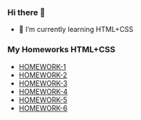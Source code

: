 ### Hi there 👋
- 🔭 I’m currently learning HTML+CSS

### My Homeworks HTML+CSS
+ [HOMEWORK-1](https://volodymyrkozel.github.io/goit-markup-hw-01)
+ [HOMEWORK-2](https://volodymyrkozel.github.io/goit-markup-hw-02)
+ [HOMEWORK-3](https://volodymyrkozel.github.io/goit-markup-hw-03)
+ [HOMEWORK-4](https://volodymyrkozel.github.io/goit-markup-hw-04)
+ [HOMEWORK-5](https://volodymyrkozel.github.io/goit-markup-hw-05)
+ [HOMEWORK-6](https://volodymyrkozel.github.io/goit-markup-hw-06)

<!--
**VolodymyrKozel/VolodymyrKozel** is a ✨ _special_ ✨ repository because its `README.md` (this file) appears on your GitHub profile.

Here are some ideas to get you started:

- 🔭 I’m currently working on ...
- 🌱 I’m currently learning ...
- 👯 I’m looking to collaborate on ...
- 🤔 I’m looking for help with ...
- 💬 Ask me about ...
- 📫 How to reach me: ...
- 😄 Pronouns: ...
- ⚡ Fun fact: ...
-->
